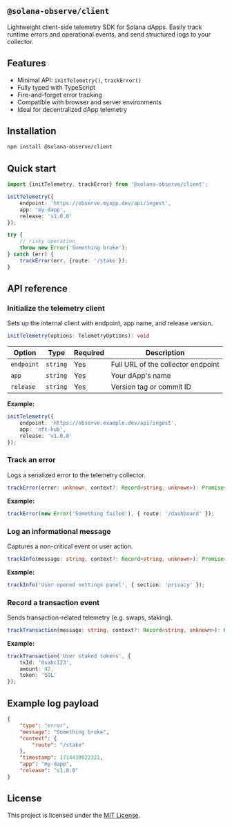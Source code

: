 ## `@solana-observe/client`

Lightweight client-side telemetry SDK for Solana dApps. Easily track runtime errors and operational events, and send structured logs to your collector.

## Features

- Minimal API: `initTelemetry()`, `trackError()`
- Fully typed with TypeScript
- Fire-and-forget error tracking
- Compatible with browser and server environments
- Ideal for decentralized dApp telemetry

## Installation

```bash
npm install @solana-observe/client
```

## Quick start

```ts
import {initTelemetry, trackError} from '@solana-observe/client';

initTelemetry({
    endpoint: 'https://observe.myapp.dev/api/ingest',
    app: 'my-dapp',
    release: 'v1.0.0'
});

try {
    // risky operation
    throw new Error('Something broke');
} catch (err) {
    trackError(err, {route: '/stake'});
}
```

## API reference

### Initialize the telemetry client

Sets up the internal client with endpoint, app name, and release version.

```ts
initTelemetry(options: TelemetryOptions): void
```

| Option     | Type     | Required | Description                        |
|------------|----------|----------|------------------------------------|
| `endpoint` | `string` | Yes      | Full URL of the collector endpoint |
| `app`      | `string` | Yes      | Your dApp's name                   |
| `release`  | `string` | Yes      | Version tag or commit ID           |

**Example:**

```ts
initTelemetry({
	endpoint: 'https://observe.example.dev/api/ingest',
	app: 'nft-hub',
	release: 'v1.0.0'
});
```

### Track an error

Logs a serialized error to the telemetry collector.

```ts
trackError(error: unknown, context?: Record<string, unknown>): Promise<void>
```

**Example:**

```ts
trackError(new Error('Something failed'), { route: '/dashboard' });
```

### Log an informational message

Captures a non-critical event or user action.

```ts
trackInfo(message: string, context?: Record<string, unknown>): Promise<void>
```

**Example:**

```ts
trackInfo('User opened settings panel', { section: 'privacy' });
```

### Record a transaction event

Sends transaction-related telemetry (e.g. swaps, staking).

```ts
trackTransaction(message: string, context?: Record<string, unknown>): Promise<void>
```

**Example:**

```ts
trackTransaction('User staked tokens', {
	txId: '0xabc123',
	amount: 42,
	token: 'SOL'
});
```

## Example log payload

```json
{
	"type": "error",
	"message": "Something broke",
	"context": {
		"route": "/stake"
	},
	"timestamp": 1714430022321,
	"app": "my-dapp",
	"release": "v1.0.0"
}
```

## License

This project is licensed under the [MIT License](LICENSE).
